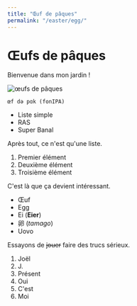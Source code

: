 ```yaml
---
title: "Œuf de pâques"
permalink: "/easter/egg/"
---
```


# Œufs de pâques

Bienvenue dans mon jardin !

![œufs de pâques](https://babylas25.mondoblog.org/files/2013/03/oeufs_ukrainiens.jpg)

``` text
œf də pɑk (fonIPA)
```

- Liste simple
- RAS
- Super Banal

Après tout, ce n'est qu'une liste.

1. Premier élément
2. Deuxième élément
3. Troisième élément

<span class="oeuf_jojo">

C'est là que ça devient intéressant.

- Œuf
- Egg
- Ei (**Eier**)
- 卵 (*tamago*)
- Uovo

Essayons de ~~jouer~~ faire des trucs sérieux.

1. Joël
2. J.
3. Présent
4. Oui
5. C'est
6. Moi

</span>
